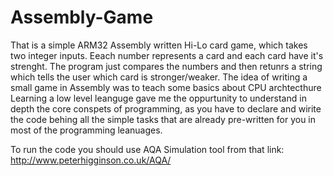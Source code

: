 # Assembly-Game
That is a simple ARM32 Assembly written Hi-Lo card game, which takes two integer inputs. Eeach number represents a card and each card have it's strenght.
The program just compares the numbers and then retunrs a string which tells the user which card is stronger/weaker. The idea of writing a small game in 
Assembly was to teach some basics about CPU archtecthure Learning a low level leanguge gave me the oppurtunity to understand in depth the core conspets
of programming, as you have to declare and wirite the code behing all the simple tasks that are already pre-written for you in most of the programming leanuages.

To run the code you should use AQA Simulation tool from that link:
http://www.peterhigginson.co.uk/AQA/ 
